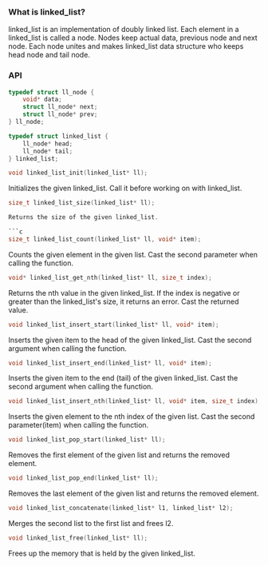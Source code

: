 ### What is linked_list?

linked_list is an implementation of doubly linked list. Each element in a linked_list is called a node. Nodes keep actual data, previous node and next node. Each node unites and makes linked_list data structure who keeps head node and tail node.

### API

```c
typedef struct ll_node {
	void* data;
	struct ll_node* next;
	struct ll_node* prev;
} ll_node;

typedef struct linked_list {
	ll_node* head;
	ll_node* tail;
} linked_list;
```

```c
void linked_list_init(linked_list* ll);
```

Initializes the given linked_list. Call it before working on with linked_list.

```c
size_t linked_list_size(linked_list* ll);

Returns the size of the given linked_list.

```c
size_t linked_list_count(linked_list* ll, void* item);
```

Counts the given element in the given list. Cast the second parameter when calling the function.

```c
void* linked_list_get_nth(linked_list* ll, size_t index);
```

Returns the nth value in the given linked_list. If the index is negative or greater than the linked_list's size, it returns an error. Cast the returned value.

```c
void linked_list_insert_start(linked_list* ll, void* item);
```

Inserts the given item to the head of the given linked_list. Cast the second argument when calling the function.

```c
void linked_list_insert_end(linked_list* ll, void* item);
```

Inserts the given item to the end (tail) of the given linked_list. Cast the second argument when calling the function.

```c
void linked_list_insert_nth(linked_list* ll, void* item, size_t index);
```

Inserts the given element to the nth index of the given list. Cast the second parameter(item) when calling the function.

```c
void linked_list_pop_start(linked_list* ll);
```

Removes the first element of the given list and returns the removed element.

```c
void linked_list_pop_end(linked_list* ll);
```

Removes the last element of the given list and returns the removed element.

```c
void linked_list_concatenate(linked_list* l1, linked_list* l2);
```

Merges the second list to the first list and frees l2.

```c
void linked_list_free(linked_list* ll);
```

Frees up the memory that is held by the given linked_list.